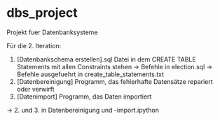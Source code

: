 # dbs_project
Projekt fuer Datenbanksysteme

Für die 2. Iteration:
 1. [Datenbankschema erstellen].sql Datei in dem CREATE TABLE Statements mit allen Constraints stehen
 -> Befehle in election.sql
 -> Befehle ausgefuehrt in create_table_statements.txt
 2. [Datenbereinigung] Programm, das fehlerhafte Datensätze repariert oder verwirft
 3. [Datenimport] Programm, das Daten importiert
 
 -> 2. und 3. in Datenbereinigung und -import.ipython
